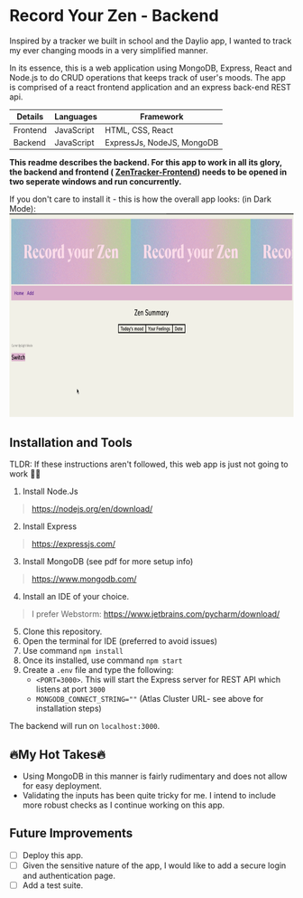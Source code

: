 
# Record Your Zen - Backend

Inspired by a tracker we built in school and the Daylio app, I wanted to track my ever changing moods in a very simplified manner.

In its essence, this is a web application using  MongoDB, Express, React and Node.js to do CRUD operations that keeps track of user's moods.  The app is comprised of a react frontend application and an express back-end REST api. 

Details|Languages|Framework|
|--|--|--|
|Frontend  |JavaScript |HTML, CSS, React |
|Backend  | JavaScript| ExpressJs, NodeJS, MongoDB |

**This readme describes the backend. For this app to work in all its glory, the backend and frontend ( [ZenTracker-Frontend](https://github.com/Yas7777/ZenTracker-Frontend)) needs to be opened in two seperate windows and run concurrently.**

If you don't care to install it - this is how the overall app looks:
(in Dark Mode):
<img src="https://github.com/Yas7777/ZenTracker-Backend/blob/master/readme_assets/DarkMode.gif" width="860" height="360" />

## Installation and Tools

TLDR: If these instructions aren't followed, this web app is just not going to work  🤷‍♀️

1.  Install Node.Js
 >https://nodejs.org/en/download/
 2. Install Express
 > https://expressjs.com/
 3. Install MongoDB (see pdf for more setup info)
 >https://www.mongodb.com/
 4. Install an IDE of your choice.
   > I prefer Webstorm: https://www.jetbrains.com/pycharm/download/
 5. Clone this repository. 
 6. Open the terminal for IDE (preferred to avoid issues) 
 7. Use command `npm install` 
 8. Once its installed, use command `npm start` 
 9. Create a `.env` file and type the following:
	 -  `<PORT=3000>`. This will  start the Express server for REST API which listens at port  `3000`
	 - `MONGODB_CONNECT_STRING=""` (Atlas Cluster URL- see above for installation steps)

The backend will run on `localhost:3000`.

##  🔥My Hot Takes🔥

* Using MongoDB in this manner is fairly rudimentary and does not allow for easy deployment. 
* Validating the inputs has been quite tricky for me. I intend to include more robust checks as I continue working on this app.

##  Future Improvements
 * [ ] Deploy this app.
 * [ ] Given the sensitive nature of the app, I would like to add a secure login and authentication page.
 * [ ] Add a test suite.
